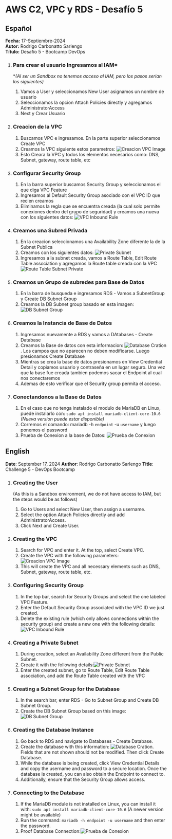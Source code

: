 # AWS C2, VPC y RDS - Desafío 5

## Español

**Fecha:** 17-Septiembre-2024  
**Autor:** Rodrigo Carbonatto Sarlengo  
**Título:** Desafío 5 - Bootcamp DevOps

1. ### Para crear el usuario Ingresamos al IAM*
    **(Al ser un Sandbox no tenemos acceso al IAM, pero los pasos serian los siguientes)*
    1. Vamos a User y seleccionamos New User asignamos un nombre de usuario
    2. Seleccionamos la opcion Attach Policies directly y agregamos AdministratorAccess
    3. Next y Crear Usuario

2. ### Creacion de la VPC
    1. Buscamos VPC e ingresamos. En la parte superior seleccionamos Create VPC
    2. Creamos la VPC siguiente estos parametros: ![Creacion VPC Image](./Captures/1.%20Creacion_VPC.png)
    3. Esto Creara la VPC y todos los elementos necesarios como: DNS, Subnet, gateway, route table, etc

3. ### Configurar Security Group
    1. En la barra superior buscamos Security Group y seleccionamos el que diga VPC Feature 
    2. Ingresamos al Default Security Group asociado con el VPC ID que recien creamos
    3. Eliminamos la regla que se encuentra creada (la cual solo permite conexiones dentro del grupo de seguridad) y creamos una nueva con los siguientes datos: ![VPC Inbound Rule](./Captures/2.%20VPC%20Inbound%20Rule.png)

4. ### Creamos una Subred Privada
    1. En la creacion seleccionamos una Availability Zone diferente la de la Subnet Publica
    2. Creamos con los siguientes datos: ![Private Subnet](./Captures/3.%20Creation%20Private%20Subnet.png)
    3. Ingresamos a la subnet creada, vamos a Route Table, Edit Route Table association y agregamos la Route table creada con la VPC ![Route Table Subnet Private](./Captures/4.%20Modify%20route%20table%20Private%20Subnet.png)

5. ### Creamos un Grupo de subredes para Base de Datos
    1. En la barra de busqueda e ingresamos RDS - Vamos a SubnetGroup y Create DB Subnet Group
    2. Creamos la DB Subnet group basado en esta imagen: ![DB Subnet Group](./Captures/5.%20DB%20Subnet%20Group.png)

6. ### Creamos la Instancia de Base de Datos
    1. Ingresamos nuevamente a RDS y vamos a DAtabases - Create Database
    2. Creamos la Base de datos con esta informacion: ![Database Cration](./Captures/6.%20Database%20Creation.png). Los campos que no aparecen no deben modificarse. Luego presionamos Create Database
    3.  Mientras se crea la base de datos presionamos en View Credential Detail y copiamos usuario y contraseña en un lugar seguro. Una vez que la base fue creada tambien podemos sacar el Endpoint al cual nos conectaremos
    4. Ademas de esto verificar que el Security group permita el acceso. 

7. ### Conectandonos a la Base de Datos
    1. En el caso que no tenga instalado el modulo de MariaDB en Linux, puede instalarlo con: `sudo apt install mariadb-client-core-10.6` *(Nueva version puede estar disponible)*
    2. Corremos el comando: mariadb -h `endpoint` -u `username` y luego ponemos el password
    3. Prueba de Conexion a la base de Datos: ![Prueba de Conexion](./Captures/7.%20Prueba%20Conexion%20Base%20de%20Datos.png) 


## English

**Date**: September 17, 2024
**Author**: Rodrigo Carbonatto Sarlengo
**Title**: Challenge 5 - DevOps Bootcamp

1. ### Creating the User
    (As this is a Sandbox environment, we do not have access to IAM, but the steps would be as follows)
    1. Go to Users and select New User, then assign a username.
    2. Select the option Attach Policies directly and add AdministratorAccess.
    3. Click Next and Create User.
2. ### Creating the VPC
    1. Search for VPC and enter it. At the top, select Create VPC.
    2. Create the VPC with the following parameters:![Creacion VPC Image](./Captures/1.%20Creacion_VPC.png)
    3. This will create the VPC and all necessary elements such as DNS, Subnet, gateway, route table, etc.
3. ### Configuring Security Group
    1. In the top bar, search for Security Groups and select the one labeled VPC Feature.
    2. Enter the Default Security Group associated with the VPC ID we just created.
    3. Delete the existing rule (which only allows connections within the security group) and create a new one with the following details:![VPC Inbound Rule](./Captures/2.%20VPC%20Inbound%20Rule.png)

4. ### Creating a Private Subnet
    1.  During creation, select an Availability Zone different from the Public Subnet.
    2. Create it with the following details:![Private Subnet](./Captures/3.%20Creation%20Private%20Subnet.png)
    3. Enter the created subnet, go to Route Table, Edit Route Table association, and add the Route Table created with the VPC
5. ### Creating a Subnet Group for the Database
    1. In the search bar, enter RDS - Go to Subnet Group and Create DB Subnet Group.
    2. Create the DB Subnet Group based on this image:![DB Subnet Group](./Captures/5.%20DB%20Subnet%20Group.png)
6. ### Creating the Database Instance
    1. Go back to RDS and navigate to Databases - Create Database.
    2. Create the database with this information: ![Database Cration](./Captures/6.%20Database%20Creation.png). Fields that are not shown should not be modified. Then click Create Database.
    3. While the database is being created, click View Credential Details and copy the username and password to a secure location. Once the database is created, you can also obtain the Endpoint to connect to.
    4. Additionally, ensure that the Security Group allows access.
7. ### Connecting to the Database
    1. If the MariaDB module is not installed on Linux, you can install it with: `sudo apt install mariadb-client-core-10.6` (A newer version might be available)
    2. Run the command: `mariadb -h endpoint -u username` and then enter the password.
    3. Proof  Database Connection:![Prueba de Conexion](./Captures/7.%20Prueba%20Conexion%20Base%20de%20Datos.png) 
